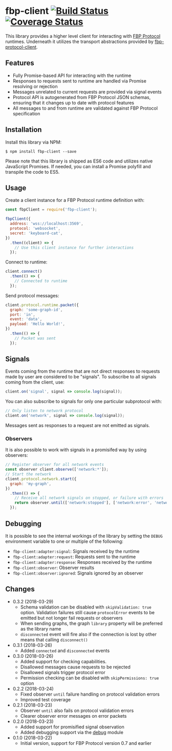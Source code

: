 fbp-client [![Build Status](https://travis-ci.org/flowbased/fbp-client.svg?branch=master)](https://travis-ci.org/flowbased/fbp-client) [![Coverage Status](https://coveralls.io/repos/github/flowbased/fbp-client/badge.svg?branch=master)](https://coveralls.io/github/flowbased/fbp-client?branch=master)
==========

This library provides a higher level client for interacting with [FBP Protocol](http://flowbased.github.io/fbp-protocol/) runtimes. Underneath it utilizes the transport abstractions provided by [fbp-protocol-client](https://github.com/flowbased/fbp-protocol-client).

## Features

* Fully Promise-based API for interacting with the runtime
* Responses to requests sent to runtime are handled via Promise resolving or rejection
* Messages unrelated to current requests are provided via signal events
* Protocol API is autogenerated from FBP Protocol JSON schemas, ensuring that it changes up to date with protocol features
* All messages to and from runtime are validated against FBP Protocol specification

## Installation

Install this library via NPM:

```shell
$ npm install fbp-client --save
```

Please note that this library is shipped as ES6 code and utilizes native JavaScript Promises. If needed, you can install a Promise polyfill and transpile the code to ES5.

## Usage

Create a client instance for a FBP Protocol runtime definition with:

```javascript
const fbpClient = require('fbp-client');

fbpClient({
  address: 'wss://localhost:3569',
  protocol: 'websocket',
  secret: 'keyboard-cat',
})
  .then((client) => {
    // Use this client instance for further interactions
  });
```

Connect to runtime:

```javascript
client.connect()
  .then(() => {
    // Connected to runtime
  });
```

Send protocol messages:

```javascript
client.protocol.runtime.packet({
  graph: 'some-graph-id',
  port: 'in',
  event: 'data',
  payload: 'Hello World!',
})
  .then(() => {
    // Packet was sent
  });
```

## Signals

Events coming from the runtime that are not direct responses to requests made by user are considered to be "signals". To subscribe to all signals coming from the client, use:

```javascript
client.on('signal', signal => console.log(signal));
```

You can also subscribe to signals for only one particular subprotocol with:

```javascript
// Only listen to network protocol
client.on('network', signal => console.log(signal));
```

Messages sent as responses to a request are not emitted as signals.

### Observers

It is also possible to work with signals in a promisifed way by using observers:

```javascript
// Register observer for all network events
const observer client.observe(['network:*']);
// Start the network
client.protocol.network.start({
  graph: 'my-graph',
})
  .then(() => {
    // Receive all network signals on stopped, or failure with errors
    return observer.until(['network:stopped'], ['network:error', 'network:processerror']);
  });
```

## Debugging

It is possible to see the internal workings of the library by setting the `DEBUG` environment variable to one or multiple of the following:

* `fbp-client:adapter:signal`: Signals received by the runtime
* `fbp-client:adapter:request`: Requests sent to the runtime
* `fbp-client:adapter:response`: Responses received by the runtime
* `fbp-client:observer`: Observer results
* `fbp-client:observer:ignored`: Signals ignored by an observer

## Changes

* 0.3.2 (2018-03-29)
  - Schema validation can be disabled with `skipValidation: true` option. Validation failures still cause `protocolError` events to be emitted but not longer fail requests or observers
  - When sending graphs, the graph `library` property will be preferred as the library name
  - `disconnected` event will fire also if the connection is lost by other means that calling `disconnect()`
* 0.3.1 (2018-03-26)
  - Added `connected` and `disconnected` events
* 0.3.0 (2018-03-26)
  - Added support for checking capabilities.
  - Disallowed messages cause requests to be rejected
  - Disallowed signals trigger protocol error
  - Permission checking can be disabled with `skipPermissions: true` option
* 0.2.2 (2018-03-24)
  - Fixed observer `until` failure handling on protocol validation errors
  - Improved test coverage
* 0.2.1 (2018-03-23)
  - Observer `until` also fails on protocol validation errors
  - Clearer observer error messages on error packets
* 0.2.0 (2018-03-23)
  - Added support for promisified signal observation
  - Added debugging support via the [debug](https://www.npmjs.com/package/debug) module
* 0.1.0 (2018-03-22)
  - Initial version, support for FBP Protocol version 0.7 and earlier
